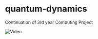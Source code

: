 # quantum-dynamics

Continuation of 3rd year Computing Project

![Video](https://youtu.be/BPhhS0SbkSA)
